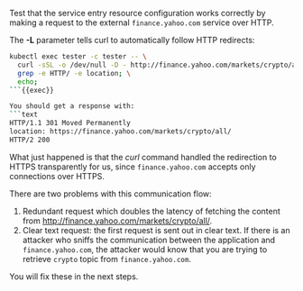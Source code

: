 Test that the service entry resource configuration works correctly by making a request
to the external `finance.yahoo.com` service over HTTP.

The **-L** parameter tells curl to automatically follow HTTP redirects:

```bash
kubectl exec tester -c tester -- \
  curl -sSL -o /dev/null -D - http://finance.yahoo.com/markets/crypto/all/ | \
  grep -e HTTP/ -e location; \
  echo;
```{{exec}}

You should get a response with:
```text
HTTP/1.1 301 Moved Permanently
location: https://finance.yahoo.com/markets/crypto/all/
HTTP/2 200
```

What just happened is that the *curl* command handled the redirection to HTTPS transparently for us,
since `finance.yahoo.com` accepts only connections over HTTPS.

There are two problems with this communication flow:

1. Redundant request which doubles the latency of fetching the content from http://finance.yahoo.com/markets/crypto/all/.
2. Clear text request: the first request is sent out in clear text. If there is an attacker who sniffs
the communication between the application and `finance.yahoo.com`,
the attacker would know that you are trying to retrieve `crypto` topic from `finance.yahoo.com`.

You will fix these in the next steps.
